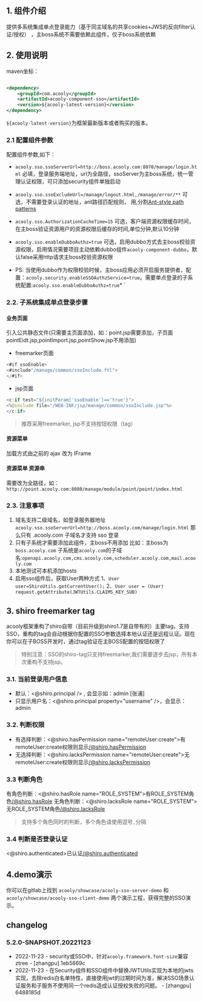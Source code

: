 <!-- title: 后台管理单点登录   -->
<!-- type: app -->
<!-- author: shuijing,zhangpu -->
<!-- date: 2019-11-29 -->

## 1. 组件介绍
提供多系统集成单点登录能力（基于同主域名的共享cookies+JWS的反向filter认证/授权） ，主boss系统不需要依赖此组件，仅子boss系统依赖

## 2. 使用说明

maven坐标：

```xml

<dependency>
    <groupId>com.acooly</groupId>
    <artifactId>acooly-component-sso</artifactId>
    <version>${acooly-latest-version}</version>
</dependency>
```      

`${acooly-latest-version}`为框架最新版本或者购买的版本。

### 2.1 配置组件参数

配置组件参数,如下：

* `acooly.sso.ssoServerUrl=http://boss.acooly.com:8070/manage/login.html` 必填，登录服务端地址，url为全路径，ssoServer为主boss系统，统一管理认证权限，可只添加security组件单独启动
* `acooly.sso.ssoExcludeUrl=/manage/logout.html,/manage/error/**` 可选，不需要登录认证的地址，ant路径匹配规则， 用,分割[Ant-style path patterns](https://github.com/spring-projects/spring-framework/blob/master/spring-core/src/test/java/org/springframework/util/AntPathMatcherTests.java)
* `acooly.sso.AuthorizationCacheTime=15` 可选，客户端资源权限缓存时间，在主boss验证资源用户的资源权限后缓存的时间,单位分钟,默认10分钟
* `acooly.sso.enableDubboAuthz=true` 可选，启用dubbo方式去主boss校验资源权限，启用情况需要项目主动依赖dubbo组件`acooly-component-dubbo`，默认false采用http请求主boss校验资源权限

* PS: 当使用dubbo作为权限校验时候，主boss应用必须开启服务提供者，配置：`acooly.security.enableSSOAuthzService=true`。需要单点登录的子系统配置:`acooly.sso.enableDubboAuthz=true`*
  `

### 2.2. 子系统集成单点登录步骤

#### 业务页面

引入公共静态文件(只需要主页面添加，如：point.jsp需要添加，子页面pointEidt.jsp,pointImport.jsp,pointShow.jsp不用添加)

* freemarker页面

```java
<#if ssoEnable>
<#include"/manage/common/ssoInclude.ftl">
</#if>
```        

* jsp页面

```java
<c:if test="${initParam['ssoEnable']=='true'}">
<%@include file="/WEB-INF/jsp/manage/common/ssoInclude.jsp"%>
</c:if>
```

> 推荐采用freemarker, jsp不支持按钮权限（tag）

#### 资源菜单

加载方式由之前的 ajax 改为 IFrame

#### 资源菜单 资源串

需要改为全路径，如：`http://point.acooly.com:8080/manage/module/point/point/index.html`

### 2.3. 注意事项

1. 域名支持二级域名，如登录服务器地址`acooly.sso.ssoServerUrl=http://boss.acooly.com/manage/login.html` 那么只有 .acooly.com 子域名才支持 sso 登录
2. 只有子系统才需要添加此组件，主boss不用添加 比如：主boss为`boss.acooly.com` 子系统是`acooly.com`的子域名:`openapi.acooly.com,cms.acooly.com,scheduler.acooly.com,mail.acooly.com`
3. 本地测试可本机添加hosts
4. 启用sso组件后，获取User两种方式
   1、`User user=ShiroUtils.getCurrentUser();`
   2、`User user = (User) request.getAttribute(JWTUtils.CLAIMS_KEY_SUB)`

## 3. shiro freemarker tag

acooly框架重构了shiro自带（目前升级到shiro1.7是自带有的）主要tag，支持SSO，重构的tag会自动根据你配置的SSO参数选择本地认证还是远程认证。现在你可以在子BOSS开发时，通过tag验证在主BOSS配置的按钮权限了

> 特别注意：SSO的shiro-tag只支持freemarker,我们需要逐步去jsp，所有本次重构不支持jsp。

### 3.1. 当前登录用户信息

* 默认：<@shiro.principal /> , 会显示如：admin [张浦]
* 只显示用户名：<@shiro.principal property="username" />，会显示：admin

### 3.2. 判断权限

* 有选择判断：<@shiro.hasPermission name="remoteUser:create">有remoteUser:create权限则显示</@shiro.hasPermission>
* 无选择判断：<@shiro.lacksPermission name="remoteUser:create">无remoteUser:create权限则显示</@shiro.lacksPermission>

### 3.3 判断角色

有角色判断：<@shiro.hasRole name="ROLE_SYSTEM">有ROLE_SYSTEM角色</@shiro.hasRole>
无角色判断：<@shiro.lacksRole name="ROLE_SYSTEM">无ROLE_SYSTEM角色</@shiro.lacksRole>

> 支持多个角色同时的判断，多个角色请使用逗号`,`分隔

### 3.4 判断是否登录认证

<@shiro.authenticated>已认证</@shiro.authenticated>

## 4.demo演示

你可以在gitlab上找到 `acooly/showcase/acooly-sso-server-demo` 和 `acooly/showcase/acooly-sso-client-demo` 两个演示工程，获得完整的SSO演示。

## changelog

### 5.2.0-SNAPSHOT.20221123

* 2022-11-23 - security或SSO中，针对`acooly.framework.font-size`兼容ztree - [zhangpu] 1eb5669c
* 2022-11-23 - 在Security组件和SSO组件中替换JWTUtils实现为本地的jwts实现，去除redis白名单特性，直接使用jwt的过期时间为准，解决SSO场景认证服务和子服务不使用同一个redis造成认证授权失败的问题。 - [zhangpu] 6488185d
